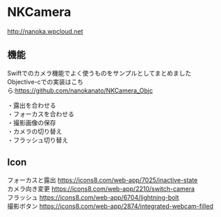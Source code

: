 NKCamera
=============
http://nanoka.wpcloud.net  

機能
-----
Swiftでのカメラ機能でよく使うものをサンプルとしてまとめました  
Objective-cでの実装はこちら:https://github.com/nanokanato/NKCamera_Objc  
  
・露出を合わせる  
・フォーカスを合わせる  
・撮影画像の保存  
・カメラの切り替え  
・フラッシュ切り替え  

Icon
-----
フォーカスと露出 https://icons8.com/web-app/7025/inactive-state  
カメラ向き変更 https://icons8.com/web-app/2210/switch-camera  
フラッシュ https://icons8.com/web-app/6704/lightning-bolt  
撮影ボタン https://icons8.com/web-app/2874/integrated-webcam-filled